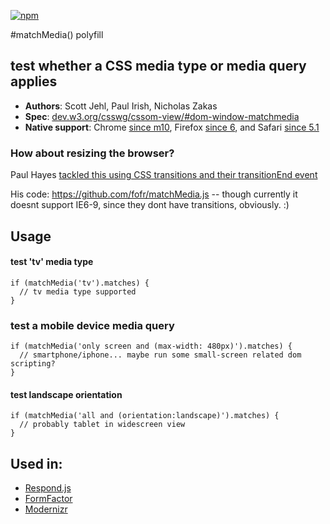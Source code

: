 [![npm](https://img.shields.io/npm/v/matchmedia-polyfill.svg)](https://npmjs.com/package/matchmedia-polyfill)

#matchMedia() polyfill

## test whether a CSS media type or media query applies

* **Authors**: Scott Jehl, Paul Irish, Nicholas Zakas 
* **Spec**: [dev.w3.org/csswg/cssom-view/#dom-window-matchmedia](http://dev.w3.org/csswg/cssom-view/#dom-window-matchmedia)
* **Native support**: Chrome [since m10](http://trac.webkit.org/changeset/72552), Firefox [since 6](https://developer.mozilla.org/en/Firefox/Releases/6), and Safari [since 5.1](https://developer.mozilla.org/en/DOM/window.matchMedia#Browser_compatibility)

### How about resizing the browser?
Paul Hayes [tackled this using CSS transitions and their transitionEnd event](http://www.paulrhayes.com/2011-11/use-css-transitions-to-link-media-queries-and-javascript/) 

His code: https://github.com/fofr/matchMedia.js -- though currently it doesnt support IE6-9, since they dont have transitions, obviously. :)


## Usage

#### test 'tv' media type
    if (matchMedia('tv').matches) {
      // tv media type supported
    }

### test a mobile device media query
    if (matchMedia('only screen and (max-width: 480px)').matches) {
      // smartphone/iphone... maybe run some small-screen related dom scripting?
    }
    
#### test landscape orientation
    if (matchMedia('all and (orientation:landscape)').matches) {
      // probably tablet in widescreen view
    }


## Used in: 

* [Respond.js](https://github.com/scottjehl/Respond)
* [FormFactor](https://github.com/PaulKinlan/formfactor)
* [Modernizr](http://www.modernizr.com/)
